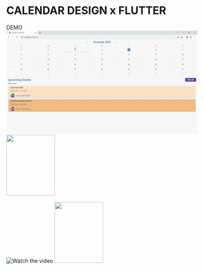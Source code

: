 # CALENDAR DESIGN x FLUTTER



DEMO 
![Watch the video](https://github.com/trungquan2k/calendar/blob/main/web_view.gif)
<img src="https://github.com/trungquan2k/calendar/web_view.gif" width="128" height="160"/>


![Watch the video](https://github.com/trungquan2k/calendar/blob/main/mobile_view.gif)
<img src="https://github.com/trungquan2k/calendar/mobile_view.gif" width="128" height="160"/>
